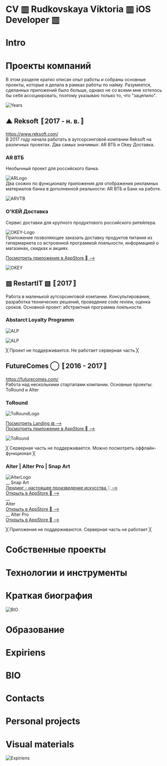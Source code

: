 # CV ▥ Rudkovskaya Viktoria ▥ iOS Developer ▥

# Intro

# Проекты компаний
В этом разделе  кратко описан опыт работы и собраны основные проекты, которые я делала в рамках работы по найму. Разумеется, сделанных приложений было больше, однако не со всеми мне хотелось бы себя ассоциировать, поэтому указываю только то, что "зацепило". 

![Years](https://github.com/VikRudkovskaya/CV/raw/master/Screens/exp-years.png)

## ▲ Reksoft 〚2017 - н. в.〛
https://www.reksoft.com/  
В 2017 году начала работать в аутсорсинговой компании Reksoft на различных проектах. Два самых значимых: AR ВТБ  и Okey Доставка.

### AR ВТБ
Необычный проект для российского банка.  

![ARLogo](https://github.com/VikRudkovskaya/CV/raw/master/Screens/Logo-ARVTB-v3.png)  
Два схожих по функционалу приложения для отображения рекламных материалов банка в дополненной реальности: AR ВТБ и Банк на работе.

![ARVTB](https://github.com/VikRudkovskaya/CV/raw/master/Screens/Exp-ARVTB-v4.png)  

### О'КЕЙ Доставка
Сервис доставки для крупного продуктового российского ритейлера.  

![OKEY-Logo](https://github.com/VikRudkovskaya/CV/raw/master/Screens/Logo-Okey-v3.png)  
Приложение позволяющее заказать доставку продуктов питания из гипермаркета со встроенной программой лояльности, информацией о магазинах, скидках и акциях.  

[Посмотреть приложение в AppStore    ⟶ ](https://apps.apple.com/ru/app/%D0%BE%D0%BA%D0%B5%D0%B9/id1087812169)  


![OKEY](https://github.com/VikRudkovskaya/CV/raw/master/Screens/Exp-Okey-v3.png)

## ▨ RestartIT ▧ 〚2017〛
Работа в маленькой аутсорсинговой компании. Консультирование, разработка технических решений, проведение code review, оценка сроков. Основной проект: абстрактная программа лояльности.  

### Abstarct Loyalty Programm
![ALP](https://github.com/VikRudkovskaya/CV/raw/master/Screens/Logo-ALP-v2.png)  

![ALP](https://github.com/VikRudkovskaya/CV/raw/master/Screens/Exp-AbstractLoyaltyProgramm-v4.png)  

╳ Проект не поддерживается. Не работает серверная часть ╳  
## FutureComes ◯ 〚2016 - 2017〛
https://futurecomes.com/  
Работа над несколькими стартапами компании. Основные проекты: ToRound и Alter  

### ToRound
![ToRoundLogo](https://github.com/VikRudkovskaya/CV/raw/master/Screens/Logo-ToRound-v4.png)  

[Посмотреть Landing ◍   ⟶ ](https://to-round.com "ToRound landing page")  
[Посмотреть приложение в AppStore    ⟶ ](https://apps.apple.com/ru/app/to-round-%D0%B2%D0%B8%D0%B7%D1%83%D0%B0%D0%BB%D1%8C%D0%BD%D1%8B%D0%B9-%D1%82%D1%83-%D0%B4%D1%83-%D0%BB%D0%B8%D1%81%D1%82/id1044638681)

![ToRound](https://github.com/VikRudkovskaya/CV/raw/master/Screens/Exp-ToRound-v0.png)  

╳ Серверная часть не поддерживается. Можно посмотреть оффлайн-функционал ╳  

### Alter | Alter Pro | Snap Art
![AlterLogo](https://github.com/VikRudkovskaya/CV/raw/master/Screens/Logo-Alter-v5.png)  
__
Snap Art  
[Лендинг - настоящее произведение искусства ░  ⟶](https://apps.apple.com/app/id1189930338 "♡")  
[Открыть в AppStore   ⟶](https://snapart.me/)  
__   
Alter  
[Открыть в AppStore   ⟶](https://apps.apple.com/us/app/alter-art-effects-and-photo-filters/id1130872295 "⍙")  
__
Alter Pro  
[Открыть в AppStore   ⟶](https://apps.apple.com/us/app/alter-pro-high-resolution-artworks/id1160222526)  

╳ Приложения не поддерживаются. Серверная часть не работает ╳   

# Собственные проекты

# Технологии и инструменты

# Краткая биография
![BIO](https://github.com/VikRudkovskaya/CV/raw/master/Screens/BIO-v6.png)

# Образование

# Expiriens

# BIO

# Contacts

# Personal projects

# Visual materials
![Expiriens](https://github.com/VikRudkovskaya/CV/raw/master/Screens/Exp-Maket-v2.png)


